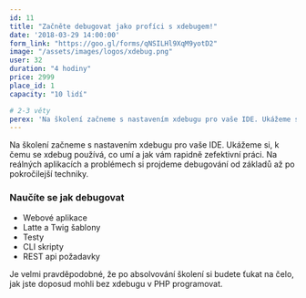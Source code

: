 ```yaml
---
id: 11
title: "Začněte debugovat jako profíci s xdebugem!"
date: '2018-03-29 14:00:00'
form_link: "https://goo.gl/forms/qNSILHl9XqM9yotD2"
image: "/assets/images/logos/xdebug.png"
user: 32
duration: "4 hodiny"
price: 2999
place_id: 1
capacity: "10 lidí"

# 2-3 věty
perex: 'Na školení začneme s nastavením xdebugu pro vaše IDE. Ukážeme si, k čemu se xdebug používá, co umí a jak vám rapidně zefektivní práci.'
---
```


Na školení začneme s nastavením xdebugu pro vaše IDE. Ukážeme si, k čemu se xdebug používá, co umí a jak vám rapidně zefektivní práci. Na reálných aplikacích a problémech si projdeme debugování od základů až po pokročilejší techniky.

### Naučíte se jak debugovat

- Webové aplikace
- Latte a Twig šablony
- Testy
- CLI skripty
- REST api požadavky

Je velmi pravděpodobné, že po absolvování školení si budete ťukat na čelo, jak jste doposud mohli bez xdebugu v PHP programovat.

